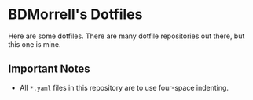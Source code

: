 # BDMorrell's Dotfiles

Here are some dotfiles. There are many dotfile repositories out there, but
this one is mine.

## Important Notes

* All `*.yaml` files in this repository are to use four-space indenting.
